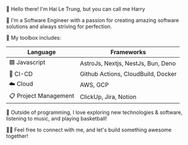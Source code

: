 👋 Hello there! I'm Hai Le Trung, but you can call me Harry

🚀 I'm a Software Engineer with a passion for creating amazing software solutions and always striving for perfection.

🔧 My toolbox includes:

|Language| Frameworks|
|---|---|
|🟩 Javascript|AstroJs, Nextjs, NestJs, Bun, Deno|
|🔄 CI-CD|Github Actions, CloudBuild, Docker|
|☁️ Cloud|AWS, GCP|
|📋 Project Management|ClickUp, Jira, Notion|

🏀 Outside of programming, I love exploring new technologies & software, listening to music, and playing basketball!

👨‍💻 Feel free to connect with me, and let's build something awesome together!

<!---
hailetrung/hailetrung is a ✨ special ✨ repository because its `README.md` (this file) appears on your GitHub profile.
You can click the Preview link to take a look at your changes.
--->
